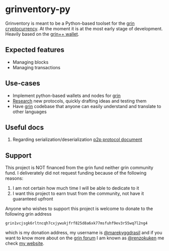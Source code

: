 # grinventory-py

Grinventory is meant to be a Python-based toolset for the [grin cryptocurrency](https://grin.mw/). At the moment it is at the most early stage of development. Heavily based on the [grin++ wallet](https://github.com/GrinPlusPlus/GrinPlusPlus).

## Expected features

* Managing blocks
* Managing transactions

## Use-cases

* Implement python-based wallets and nodes for [grin](https://grin.mw/)
* [Research](https://forum.grin.mw/c/research/11) new protocols, quickly drafting ideas and testing them
* Have [grin](https://grin.mw/) codebase that anyone can easily understand and translate to other languages

## Useful docs

1. Regarding serialization/deserialization [p2p protocol document](https://github.com/mimblewimble/docs/wiki/P2P-Protocol#compactblockbody)

## Support

This project is NOT financed from the grin fund neither grin community fund. I deliverately did not request funding because of the following reasons:

1. I am not certain how much time I will be able to dedicate to it
2. I want this project to earn trust from the community, not have it guaranteed upfront

Anyone who wishes to support this project is welcome to donate to the following grin address

```
grin1vcjsgk6rltncqh7cxjywukjfrf825d8a6xk77msfuhf9ev3r55wq7l2ng4
```

which is my donation address, my username is [@marekyggdrasil](https://github.com/marekyggdrasil) and if you want to know more about on the [grin forum](https://forum.grin.mw/) I am known as [@renzokuken](https://forum.grin.mw/u/renzokuken/summary) me check [my website](https://mareknarozniak.com/).
